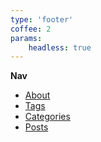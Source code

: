 ```yaml
---
type: 'footer'
coffee: 2
params:
    headless: true
---
```


**Nav**

- [About](/en/author/john-nguyen)
- [Tags](/en/tags)
- [Categories](/en/categories)
- [Posts](/en/post)